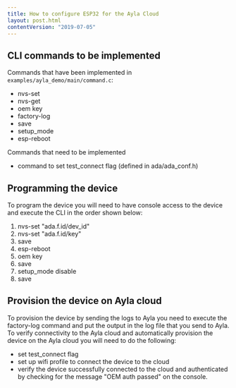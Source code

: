 ```yaml
---
title: How to configure ESP32 for the Ayla Cloud
layout: post.html
contentVersion: "2019-07-05"
---
```


## CLI commands to be implemented

Commands that have been implemented in ```examples/ayla_demo/main/command.c```:

* nvs-set
* nvs-get
* oem key
* factory-log 
* save
* setup_mode
* esp-reboot

Commands that need to be implemented

* command to set test_connect flag (defined in ada/ada_conf.h)

## Programming the device

To program the device you will need to have console access to the device and execute the CLI in the order shown below:

1.	nvs-set "ada.f.id/dev_id"  <DSN>
1.	nvs-set "ada.f.id/key"  <key>
1.	save
1.	esp-reboot
1.	oem key  <oem secret>
1.	save
1.	setup_mode disable
1.	save

## Provision the device on Ayla cloud

To provision the device by sending the logs to Ayla you need to execute the factory-log command and put the output in the log file that you send to Ayla. To verify connectivity to the Ayla cloud and automatically provision the device on the Ayla cloud you will need to do the following:

* set test_connect flag
* set up wifi profile to connect the device to the cloud
* verify the device successfully connected to the cloud and authenticated by checking for the message "OEM auth passed" on the console.
